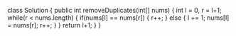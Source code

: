 class Solution {
public int removeDuplicates(int[] nums) {
int l = 0, r = l+1;
while(r < nums.length) {
if(nums[l] == nums[r]) {
r++;
} else {
l += 1;
nums[l] = nums[r];
r++;
}
}
return l+1;
}
}